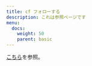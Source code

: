 ```yaml
---
title: cf フォローする
description: これは参照ページです
menu:
  docs:
    weight: 50
    parent: basic
---
```


[こちら](https://docs.thedesk.top/user/hisOrHerProf/follow)を参照。